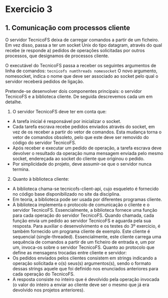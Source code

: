 # Exercicio 3

## 1. Comunicação com processos cliente
O servidor TecnicoFS deixa de carregar comandos a partir de um ficheiro. Em vez disso, passa a ter um
socket Unix do tipo datagram, através do qual recebe (e responde a) pedidos de operações solicitadas
por outros processos, que designamos de processos cliente.

O executável do TecnicoFS passa a receber os seguintes argumentos de linha de comandos:
`tecnicofs numthreads nomesocket`
O novo argumento, nomesocket, indica o nome que deve ser associado ao socket pelo qual o servidor
receberá pedidos de ligação. 

Pretende-se desenvolver dois componentes principais: o servidor TecnicoFS e a biblioteca cliente. De
seguida descrevemos cada um em detalhe.

1) O servidor TecnicoFS deve ter em conta que:
- A tarefa inicial é responsável por inicializar o socket.
- Cada tarefa escrava recebe pedidos enviados através do socket, em vez de os receber a partir
do vetor de comandos. Esta mudança torna o vetor de comandos obsoleto, pelo que este deve
ser removido do código do servidor TecnicoFS.
- Após receber e executar um pedido de operação, a tarefa escrava deve devolver o resultado
da operação numa mensagem enviada pelo mesmo socket, endereçada ao socket do cliente
que originou o pedido.
- Por simplicidade do projeto, deve assumir-se que o servidor nunca termina.

2) Quanto à biblioteca cliente:
- A biblioteca chama-se tecnicofs-client-api, cujo esqueleto é fornecido no código
base disponibilizado no site da disciplina.
- Em teoria, a biblioteca pode ser usada por diferentes programas cliente.
- A biblioteca implementa o protocolo de comunicação o cliente e o servidor TecnicoFS.
Essencialmente, a biblioteca fornece uma função para cada operação do servidor TecnicoFS.
Quando chamada, cada função envia um pedido ao servidor TecnicoFS e aguarda pela sua
resposta.
Para auxiliar o desenvolvimento e os testes do 3º exercício, é também fornecido um programa cliente
de exemplo. Este cliente é sequencial (single-threaded). Essencialmente, este cliente carrega uma
sequência de comandos a partir de um ficheiro de entrada e, um por um, invoca-os sobre o servidor
TecnicoFS.
Quanto ao protocolo que define as mensagens trocadas entre cliente e servidor:
- Os pedidos enviados pelos clientes consistem em strings indicando a operação solicitada e
o(s) seus(s) argumentos(s), sendo o formato dessas strings aquele que foi definido nos
enunciados anteriores para cada operação do TecnicoFS.
- A resposta consiste no inteiro que é devolvido pela operação invocada (o valor do inteiro a
enviar ao cliente deve ser o mesmo que já era devolvido nos projetos anteriores). 
